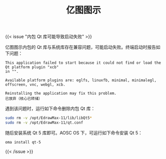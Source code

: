 ﻿---
id: 1087
title: "亿图图示"
weight: 1087
version: "11.5.6"
updateTime: "2022-12-29T11:25:16"
debName: "http://113.24.212.22:8090/upload/file/edrawmax-11.5.6_loongarch.deb"
debSize: "463.4 MB"
command: "/opt/EdrawMax-11/EdrawMax"
compatibility: 2
---

{{< issue "内包 Qt 库可能导致启动失败" >}}

亿图图示内包的 Qt 库与系统库存在兼容问题，可能启动失败。终端启动时报告如下问题：

```
This application failed to start because it could not find or load the Qt platform plugin "xcb"
in "".

Available platform plugins are: eglfs, linuxfb, minimal, minimalegl, offscreen, vnc, webgl, xcb.

Reinstalling the application may fix this problem.
已放弃（核心已转储）
```

遇到该问题时，运行如下命令删除内包 Qt 库：

```bash
sudo rm -v /opt/EdrawMax-11/lib/libQt5*
sudo rm -v /opt/EdrawMax-11/qt.conf
```

随后安装系统 Qt 5 库即可。AOSC OS 下，可运行如下命令安装 Qt 5：

```
oma install qt-5
```

{{< /issue >}}